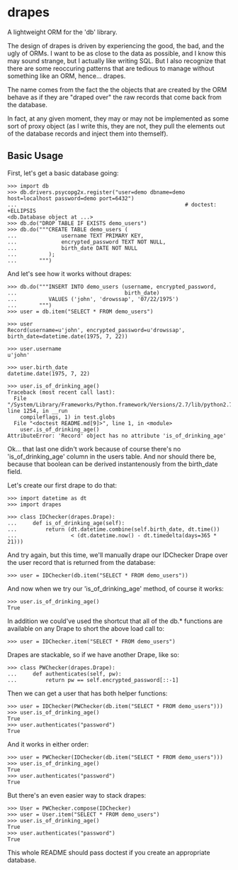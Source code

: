 drapes
======

A lightweight ORM for the 'db' library.

The design of drapes is driven by experiencing the good, the bad, and the ugly
of ORMs.  I want to be as close to the data as possible, and I know this may
sound strange, but I actually like writing SQL.  But I also recognize that
there are some reoccuring patterns that are tedious to manage without something
like an ORM, hence... drapes.

The name comes from the fact the the objects that are created by the ORM behave
as if they are "draped over" the raw records that come back from the database.

In fact, at any given moment, they may or may not be implemented as some sort
of proxy object (as I write this, they are not, they pull the elements out
of the database records and inject them into themself).


Basic Usage
-----------

First, let's get a basic database going:

    >>> import db
    >>> db.drivers.psycopg2x.register("user=demo dbname=demo host=localhost password=demo port=6432")
    ...                                                     # doctest: +ELLIPSIS
    <db.Database object at ...>
    >>> db.do("DROP TABLE IF EXISTS demo_users")
    >>> db.do("""CREATE TABLE demo_users (
    ...              username TEXT PRIMARY KEY,
    ...              encrypted_password TEXT NOT NULL,
    ...              birth_date DATE NOT NULL
    ...          ); 
    ...       """)

And let's see how it works without drapes:

    >>> db.do("""INSERT INTO demo_users (username, encrypted_password,
    ...                                  birth_date)
    ...          VALUES ('john', 'drowssap', '07/22/1975')
    ...       """)
    >>> user = db.item("SELECT * FROM demo_users")

    >>> user
    Record(username=u'john', encrypted_password=u'drowssap', birth_date=datetime.date(1975, 7, 22))

    >>> user.username
    u'john'

    >>> user.birth_date
    datetime.date(1975, 7, 22)

    >>> user.is_of_drinking_age()
    Traceback (most recent call last):
      File "/System/Library/Frameworks/Python.framework/Versions/2.7/lib/python2.7/doctest.py", line 1254, in __run
        compileflags, 1) in test.globs
      File "<doctest README.md[9]>", line 1, in <module>
        user.is_of_drinking_age()
    AttributeError: 'Record' object has no attribute 'is_of_drinking_age'

Ok... that last one didn't work because of course there's no
'is_of_drinking_age' column in the users table. And nor should there be,
because that boolean can be derived instantenously from the birth_date field.

Let's create our first drape to do that:

    >>> import datetime as dt
    >>> import drapes
    
    >>> class IDChecker(drapes.Drape):
    ...     def is_of_drinking_age(self):
    ...         return (dt.datetime.combine(self.birth_date, dt.time())
    ...                 < (dt.datetime.now() - dt.timedelta(days=365 * 21)))

And try again, but this time, we'll manually drape our IDChecker Drape over the
user record that is returned from the database:

    >>> user = IDChecker(db.item("SELECT * FROM demo_users"))

And now when we try our 'is_of_drinking_age' method, of course it works:

    >>> user.is_of_drinking_age()
    True

In addition we could've used the shortcut that all of the db.* functions
are available on any Drape to short the above load call to:

    >>> user = IDChecker.item("SELECT * FROM demo_users")

Drapes are stackable, so if we have another Drape, like so:

    >>> class PWChecker(drapes.Drape):
    ...     def authenticates(self, pw):
    ...         return pw == self.encrypted_password[::-1]

Then we can get a user that has both helper functions:

    >>> user = IDChecker(PWChecker(db.item("SELECT * FROM demo_users")))
    >>> user.is_of_drinking_age()
    True
    >>> user.authenticates("password")
    True

And it works in either order:

    >>> user = PWChecker(IDChecker(db.item("SELECT * FROM demo_users")))
    >>> user.is_of_drinking_age()
    True
    >>> user.authenticates("password")
    True

But there's an even easier way to stack drapes:

    >>> User = PWChecker.compose(IDChecker)
    >>> user = User.item("SELECT * FROM demo_users")
    >>> user.is_of_drinking_age()
    True
    >>> user.authenticates("password")
    True

This whole README should pass doctest if you create an appropriate database.
